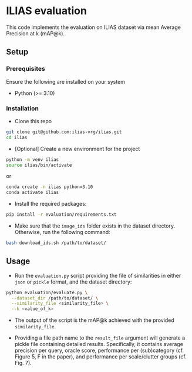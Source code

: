 # ILIAS evaluation

This code implements the evaluation on ILIAS dataset via mean Average Precision at k (mAP@k).

## Setup

### Prerequisites

Ensure the following are installed on your system

* Python (>= 3.10)

### Installation

* Clone this repo

```bash
git clone git@github.com:ilias-vrg/ilias.git
cd ilias
```

* [Optional] Create a new environment for the project

```bash
python -m venv ilias
source ilias/bin/activate
```

or

```bash
conda create -n ilias python=3.10
conda activate ilias
```

* Install the required packages:

```bash
pip install -r evaluation/requirements.txt
```

* Make sure that the `image_ids` folder exists in the dataset directory. Otherwise, run the following command:

```bash
bash download_ids.sh /path/to/dataset/
```

## Usage

* Run the `evaluation.py` script providing the file of similarities in either `json` or `pickle` format, and the dataset directory:

```bash
python evaluation/evaluate.py \
  --dataset_dir /path/to/dataset/ \
  --similarity_file <similarity_file> \
  --k <value_of_k>
```

* The output of the script is the mAP@k achieved with the provided `similarity_file`.

* Providing a file path name to the `result_file` argument will generate a pickle file containing detailed results. Specifically, it contains average precision per query, oracle score, performance per (sub)category (cf. Figure 5, F in the paper), and performance per scale/clutter groups (cf. Fig. 7).
